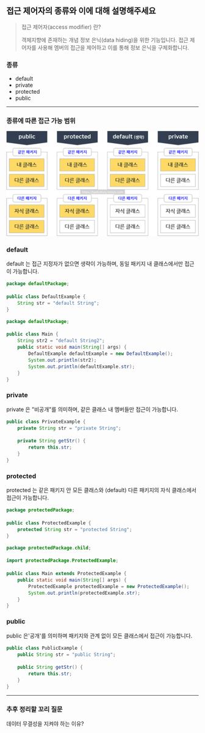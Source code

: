 ## 접근 제어자의 종류와 이에 대해 설명해주세요
> 접근 제어자(access modifier) 란?
> 
> 객체지향에 존재하는 개념 정보 은닉(data hiding)을 위한 기능입니다.
> 접근 제어자를 사용해 멤버의 접근을 제어하고 이를 통해 정보 은닉을 구체화합니다.

### 종류
- default
- private
- protected
- public

---
### 종류에 따른 접근 가능 범위
<img src="./접근제어자.png">

### default
default 는 접근 지정자가 없으면 생략이 가능하며, 동일 패키지 내 클래스에서만 접근이 가능합니다.

```java
package defaultPackage;

public class DefaultExample {
    String str = "default String";
}
```
```java
package defaultPackage;

public class Main {
    String str2 = "default String2";
    public static void main(String[] args) {
        DefaultExample defaultExample = new DefaultExample();
        System.out.println(str2);
        System.out.println(defaultExample.str);
    }
}
```

### private
private 은 "비공개"를 의미하며, 같은 클래스 내 멤버들만 접근이 가능합니다.

```java
public class PrivateExample {
    private String str = "private String";
    
    private String getStr() {
        return this.str;
    }
}
```

### protected
protected 는 같은 패키지 안 모든 클래스와 (default) 다른 패키지의 자식 클래스에서 접근이 가능합니다.

```java
package protectedPackage;

public class ProtectedExample {
    protected String str = "protected String";
}
```

```java
package protectedPackage.child;

import protectedPackage.ProtectedExample;

public class Main extends ProtectedExample {
    public static void main(String[] args) {
        ProtectedExample protectedExample = new ProtectedExample();
        System.out.println(protectedExample.str);
    }
}
```

### public
public 은'공개'를 의미하며 패키지와 관계 없이 모든 클래스에서 접근이 가능합니다.

```java
public class PublicExample {
    public String str = "public String";

    public String getStr() {
        return this.str;
    }
}
```
---
### 추후 정리할 꼬리 질문
데이터 무결성을 지켜야 하는 이유?